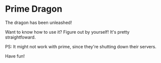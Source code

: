 Prime Dragon
============

The dragon has been unleashed!

Want to know how to use it? Figure out by yourself! It's pretty straightfoward.

PS: It might not work with prime, since they're shutting down their servers.

Have fun!
